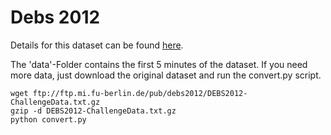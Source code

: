Debs 2012
===

Details for this dataset can be found [here](https://github.com/SWC-SENSE/RelatedWork/tree/master/datasets#DEBS2012).

The 'data'-Folder contains the first 5 minutes of the dataset. If you need more data, just download the original dataset and run the convert.py script.


```
wget ftp://ftp.mi.fu-berlin.de/pub/debs2012/DEBS2012-ChallengeData.txt.gz
gzip -d DEBS2012-ChallengeData.txt.gz
python convert.py
```

